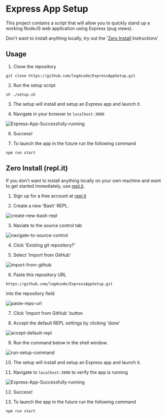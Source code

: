 # Express App Setup

This project contains a script that will allow you to quickly stand up a working NodeJS web application using Express (pug views).

Don't want to install anything locally, try out the '[Zero Install](#zero-install-instructions) Instructions'

## Usage

1. Clone the repository

```
git clone https://github.com/log4code/ExpressAppSetup.git
```

2. Run the setup script
```
sh ./setup.sh
```

3. The setup will install and setup an Express app and launch it.

5. Navigate in your browser to `localhost:3000`

![Express-App-Successfully-running](https://github.com/log4code/ExpressAppSetup/blob/master/images/ExpressApp_success.png)

6. Success!

7. To launch the app in the future run the following command
```
npm run start
```


<h2 id='zero-install-instructions'>Zero Install (repl.it)</h2>

If you don't want to install anything locally on your own machine and want to get started immediately, use [repl.it](repl.it).

1. Sign up for a free account at [repl.it](repl.it)

2. Create a new 'Bash' REPL.

![create-new-bash-repl](https://github.com/log4code/ExpressAppSetup/blob/master/images/create_bash_replit.png)

3. Naviate to the source control tab

![navigate-to-source-control](https://github.com/log4code/ExpressAppSetup/blob/master/images/nav_to_version_control.png)

4. Click 'Existing git repository?'

5. Select 'Import from GitHub'

![import-from-github](https://github.com/log4code/ExpressAppSetup/blob/master/images/import_from_github.png)

6. Paste this repository URL
```
https://github.com/log4code/ExpressAppSetup.git
```
into the repository field

![paste-repo-url](https://github.com/log4code/ExpressAppSetup/blob/master/images/import_from_github.png)

7. Click 'Import from GitHub' button

8. Accept the default REPL settings by clicking 'done'

![accept-default-repl](https://github.com/log4code/ExpressAppSetup/blob/master/images/accept_default_repl_config.png)

9. Run the command below in the shell window.

![run-setup-command](https://github.com/log4code/ExpressAppSetup/blob/master/images/run_setup_sh.png)

10. The setup will install and setup an Express app and launch it.

11. Navigate to `localhost:3000` to verify the app is running

![Express-App-Successfully-running](https://github.com/log4code/ExpressAppSetup/blob/master/images/ExpressApp_success.png)

12. Success!

13. To launch the app in the future run the following command
```
npm run start
```
